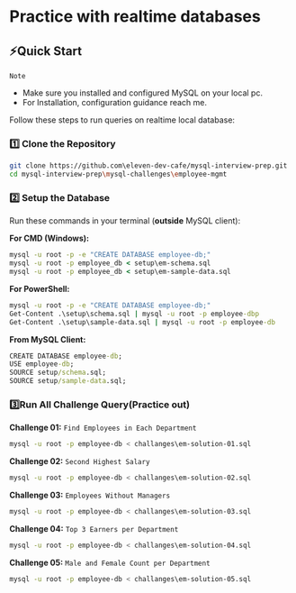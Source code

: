 # Practice with realtime databases

## ⚡Quick Start
`Note`
- Make sure you installed and configured MySQL on your local pc.
- For Installation, configuration guidance reach me.

Follow these steps to run queries on realtime local database:
</br>

### 1️⃣ Clone the Repository
```bash
git clone https://github.com\eleven-dev-cafe/mysql-interview-prep.git
cd mysql-interview-prep\mysql-challenges\employee-mgmt
```

### 2️⃣ Setup the Database
Run these commands in your terminal (**outside** MySQL client):

**For CMD (Windows):**
```cmd
mysql -u root -p -e "CREATE DATABASE employee-db;"
mysql -u root -p employee_db < setup\em-schema.sql
mysql -u root -p employee_db < setup\em-sample-data.sql
```

**For PowerShell:**
```cmd
mysql -u root -p -e "CREATE DATABASE employee-db;"
Get-Content .\setup\schema.sql | mysql -u root -p employee-dbp
Get-Content .\setup\sample-data.sql | mysql -u root -p employee-db
```

**From MySQL Client:**
```cmd
CREATE DATABASE employee-db;
USE employee-db;
SOURCE setup/schema.sql;
SOURCE setup/sample-data.sql;
```

### 3️⃣Run All Challenge Query(Practice out)
**Challenge 01:** `Find Employees in Each Department`
```bash
mysql -u root -p employee-db < challanges\em-solution-01.sql
```

**Challenge 02:** `Second Highest Salary`
```bash
mysql -u root -p employee-db < challanges\em-solution-02.sql
```

**Challenge 03:** `Employees Without Managers`
```bash
mysql -u root -p employee-db < challanges\em-solution-03.sql
```

**Challenge 04:** `Top 3 Earners per Department`
```bash
mysql -u root -p employee-db < challanges\em-solution-04.sql
```

**Challenge 05:** `Male and Female Count per Department`
```bash
mysql -u root -p employee-db < challanges\em-solution-05.sql
```
